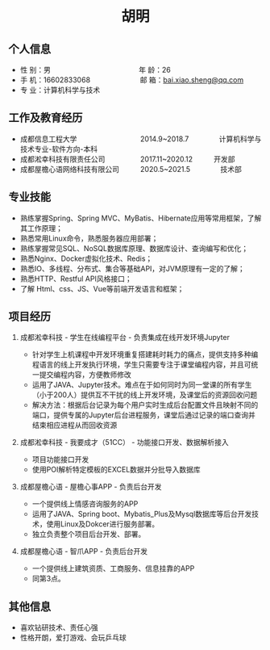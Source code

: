  <center>
     <h1>胡明</h1>
 </center>

## 个人信息 

* 性 别：男&emsp;&emsp;&emsp;&emsp;&emsp;&emsp;&emsp;&emsp;&emsp;&emsp;&emsp;&emsp;&ensp;年 龄：26  
* 手 机：16602833068 &emsp;&emsp;&emsp;&emsp;&emsp;&emsp;&ensp;  邮 箱：bai.xiao.sheng@qq.com  
* 专 业：计算机科学与技术 &emsp;&emsp;&emsp;&emsp;&emsp; 

## 工作及教育经历

* 成都信息工程大学&emsp;&emsp;&emsp;&emsp;&emsp;&emsp;&emsp;&emsp;&emsp;2014.9~2018.7&emsp;&emsp;&emsp;&emsp; 计算机科学与技术专业-软件方向-本科  
* 成都淞幸科技有限责任公司&emsp;&emsp;&emsp;&emsp;&emsp;2017.11~2020.12&emsp;&emsp;&emsp;开发部
* 成都屋檐心语网络科技有限公司&emsp;&emsp;&emsp;2020.5~2021.5 &emsp;&emsp;&emsp;&emsp;技术部       

## 专业技能

* 熟练掌握Spring、Spring MVC、MyBatis、Hibernate应用等常用框架，了解其工作原理；
* 熟悉常用Linux命令，熟悉服务器应用部署；
* 熟练掌握常见SQL、NoSQL数据库原理、数据库设计、查询编写和优化；
* 熟悉Nginx、Docker虚拟化技术、Redis；
* 熟悉IO、多线程、分布式、集合等基础API，对JVM原理有一定的了解；
* 熟悉HTTP、Restful API风格接口；
* 了解 Html、css、JS、Vue等前端开发语言和框架；

## 项目经历

1. 成都淞幸科技 - 学生在线编程平台 - 负责集成在线开发环境Jupyter 
    * 针对学生上机课程中开发环境重复搭建耗时耗力的痛点，提供支持多种编程语言的线上开发执行环境，学生只需要专注于课堂编程内容，并且可统一提交编程内容，方便教师修改 
    * 运用了JAVA、Jupyter技术。难点在于如何同时为同一堂课的所有学生（小于200人）提供互不干扰的线上开发环境，及课堂后的资源回收问题
    * 解决方法：根据后台记录为每个用户实时生成后台配置文件且映射不同的端口，提供专属的Jupyter后台进程服务，课堂后通过记录的端口查询并结束相应进程从而回收资源

2. 成都淞幸科技 - 我要成才（51CC） - 功能接口开发、数据解析接入
    * 项目功能接口开发
    * 使用POI解析特定模板的EXCEL数据并分批导入数据库

3. 成都屋檐心语 - 屋檐心事APP - 负责后台开发
    * 一个提供线上情感咨询服务的APP
    * 运用了JAVA、Spring boot、Mybatis_Plus及Mysql数据库等后台开发技术，使用Linux及Dokcer进行服务部署。
    * 独立负责整个项目后台开发、部署。
    
4. 成都屋檐心语 - 智爪APP - 负责后台开发
    * 一个提供线上建筑资质、工商服务、信息挂靠的APP
    * 同第3点。

## 其他信息 
* 喜欢钻研技术、责任心强 
* 性格开朗，爱打游戏、会玩乒乓球 
